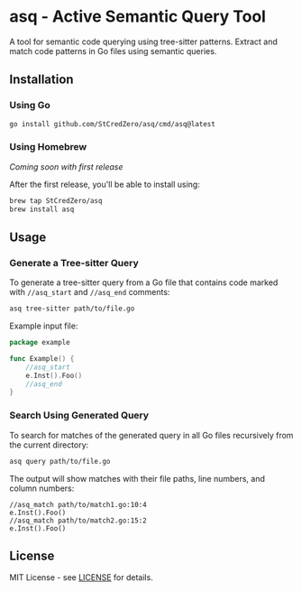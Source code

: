 # asq - Active Semantic Query Tool

A tool for semantic code querying using tree-sitter patterns. Extract and match code patterns in Go files using semantic queries.

## Installation

### Using Go

```bash
go install github.com/StCredZero/asq/cmd/asq@latest
```

### Using Homebrew

*Coming soon with first release*

After the first release, you'll be able to install using:
```bash
brew tap StCredZero/asq
brew install asq
```

## Usage

### Generate a Tree-sitter Query

To generate a tree-sitter query from a Go file that contains code marked with `//asq_start` and `//asq_end` comments:

```bash
asq tree-sitter path/to/file.go
```

Example input file:
```go
package example

func Example() {
    //asq_start
    e.Inst().Foo()
    //asq_end
}
```

### Search Using Generated Query

To search for matches of the generated query in all Go files recursively from the current directory:

```bash
asq query path/to/file.go
```

The output will show matches with their file paths, line numbers, and column numbers:
```
//asq_match path/to/match1.go:10:4
e.Inst().Foo()
//asq_match path/to/match2.go:15:2
e.Inst().Foo()
```

## License

MIT License - see [LICENSE](LICENSE) for details.
